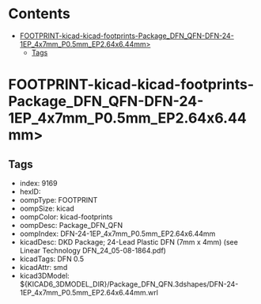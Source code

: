



Contents
========

* [FOOTPRINT-kicad-kicad-footprints-Package_DFN_QFN-DFN-24-1EP_4x7mm_P0.5mm_EP2.64x6.44mm>](#footprint-kicad-kicad-footprints-package_dfn_qfn-dfn-24-1ep_4x7mm_p05mm_ep264x644mm)
	* [Tags](#tags)

# FOOTPRINT-kicad-kicad-footprints-Package_DFN_QFN-DFN-24-1EP_4x7mm_P0.5mm_EP2.64x6.44mm>

## Tags

- index: 9169
- hexID: 
- oompType: FOOTPRINT
- oompSize: kicad
- oompColor: kicad-footprints
- oompDesc: Package_DFN_QFN
- oompIndex: DFN-24-1EP_4x7mm_P0.5mm_EP2.64x6.44mm
- kicadDesc: DKD Package; 24-Lead Plastic DFN (7mm x 4mm) (see Linear Technology DFN_24_05-08-1864.pdf)
- kicadTags: DFN 0.5
- kicadAttr: smd
- kicad3DModel: ${KICAD6_3DMODEL_DIR}/Package_DFN_QFN.3dshapes/DFN-24-1EP_4x7mm_P0.5mm_EP2.64x6.44mm.wrl
